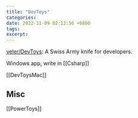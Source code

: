 ```yaml
---
title: "DevToys"
categories: 
date: 2022-11-09 02:12:56 +0800
tags: 
excerpt: 
---
```


[veler/DevToys](https://github.com/veler/DevToys): A Swiss Army knife for developers.

Windows app, write in [[Csharp]]



[[DevToysMac]]


## Misc

[[PowerToys]]



